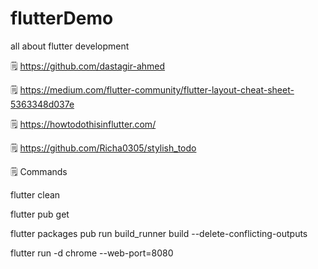 # flutterDemo
all about flutter development 

🗒️ https://github.com/dastagir-ahmed

🗒️ https://medium.com/flutter-community/flutter-layout-cheat-sheet-5363348d037e

🗒️ https://howtodothisinflutter.com/

🗒️ https://github.com/Richa0305/stylish_todo

🗒️ Commands 

flutter clean

flutter pub get

flutter packages pub run build_runner build --delete-conflicting-outputs

flutter run -d chrome --web-port=8080
